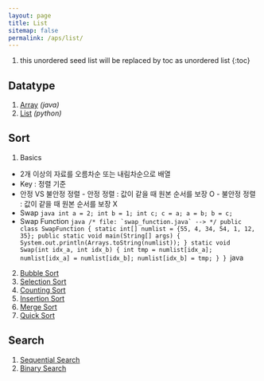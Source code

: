 ```yaml
---
layout: page
title: List
sitemap: false
permalink: /aps/list/
---
```

1. this unordered seed list will be replaced by toc as unordered list
{:toc}

## Datatype
1. [Array](/datatype/array_java.md) *(java)*
2. [List](/datatype/list_python.md) *(python)*

## Sort
1. Basics
  - 2개 이상의 자료를 오름차순 또는 내림차순으로 배열
  - Key : 정렬 기준
  - 안정 VS 불안정 정렬
        - 안정 정렬 : 값이 같을 때 원본 순서를 보장 O
        - 불안정 정렬 : 값이 같을 때 원본 순서를 보장 X
  - Swap
        ``` java
        int a = 2; int b = 1; int c;
        c = a; a = b; b = c;
        ```
  - Swap Function
        ```java
        /* file: `swap_function.java` --> */
        public class SwapFunction {
            static int[] numlist = {55, 4, 34, 54, 1, 12, 35};
            public static void main(String[] args) {
                System.out.println(Arrays.toString(numlist));
            }
            static void Swap(int idx_a, int idx_b) {
                int tmp = numlist[idx_a];
                numlist[idx_a] = numlist[idx_b];
                numlist[idx_b] = tmp;
            }
        }
        ```java

2. [Bubble Sort](/sort/bubble.md)
3. [Selection Sort](/sort/selection.md)
4. [Counting Sort](/sort/counting.md)
5. [Insertion Sort](/sort/insertion.md)
6. [Merge Sort](/sort/merge.md)
7. [Quick Sort](/sort/quick.md)
  
## Search
1. [Sequential Search](/search/sequential.md)
2. [Binary Search](/search/binary.md)